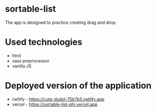 # sortable-list
The app is designed to practice creating drag and drop.

# Used technologies
- html
- sass preprocessor
- vanilla JS

# Deployed version of the application
- netlify - https://cute-dodol-75b7b5.netlify.app
- vercel - https://sortable-list-phi.vercel.app
